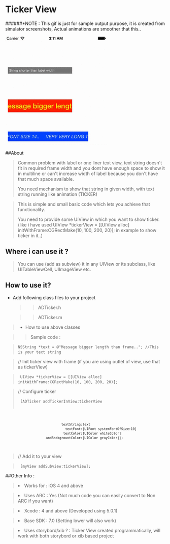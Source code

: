 Ticker View
===========

######*NOTE : This gif is just for sample output purpose, it is created from simulator screenshots, Actual animations are smoother that this..

![      ](/GIF_OF_SAMPLE_OUTPUT.gif "")




##About 

><p>Common problem  with label or one liner text view, text string doesn't fit in required frame width and you dont have enough space to show it in multiline or can't increase width of label because you don't have that much space available.
><p> You need mechanism to show that string in given width, with text string running like animation (TICKER)

><p>This  is simple and small basic code which lets you achieve that functionality. 
><p>You need to provide some UIView in which you want to show ticker. (like i have used UIView *tickerView = [[UIView alloc] initWithFrame:CGRectMake(10, 100, 200, 20)]; in example to show ticker in it..)

## Where i can use it ?

>You can use (add as subview) it in any UIView or its subclass, like UITableViewCell, UIImageView etc.







How to use it?
-------------

>
* Add following class files to your project 

   >>ADTicker.h
   
   >>ADTicker.m

>* How to use above classes 
   
   >>Sample code :
   
   ><pre><code>NSString *text = @"Message bigger length than frame.."; //This is your text string</code></pre>

  > // Init ticker view with frame (if you are using outlet of view, use that as tickerView)
   
   ><pre><code> UIView *tickerView = [[UIView alloc] initWithFrame:CGRectMake(10, 100, 200, 20)];</code></pre>

 > // Configure ticker
   ><pre><code> [ADTicker addTickerInView:tickerView
                                 textString:text
                                   textFont:[UIFont systemFontOfSize:10]
                                  textColor:[UIColor whiteColor]
                         andBackgrountColor:[UIColor grayColor]];

</code></pre>
                                                                          
  >// Add it to your view
  
  ><pre><code> [myView addSubview:tickerView];</code></pre>

##Other Info : 


><li>Works for : iOS 4 and above</li>

><li>Uses ARC : Yes (Not much code you can easily convert to Non ARC if you want)</li>

><li>Xcode : 4 and above (Developed using 5.0.1)</li>

><li>Base SDK : 7.0 (Setting lower will also work)</li>

><li>Uses storybord/xib ? : Ticker View created programmatically, will work with both storybord or xib based project</li>




